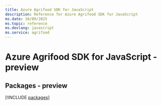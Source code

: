 ```yaml
---
title: Azure Agrifood SDK for JavaScript
description: Reference for Azure Agrifood SDK for JavaScript
ms.date: 10/09/2025
ms.topic: reference
ms.devlang: javascript
ms.service: agrifood
---
```

# Azure Agrifood SDK for JavaScript - preview
## Packages - preview
[!INCLUDE [packages](agrifood-index.md)]